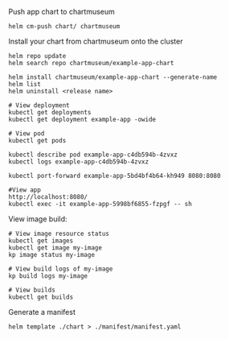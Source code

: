 Push app chart to chartmuseum
```aidl
helm cm-push chart/ chartmuseum
```
Install your chart from chartmuseum onto the cluster
```aidl
helm repo update
helm search repo chartmuseum/example-app-chart

helm install chartmuseum/example-app-chart --generate-name
helm list
helm uninstall <release name>

# View deployment
kubectl get deployments
kubectl get deployment example-app -owide

# View pod 
kubectl get pods

kubectl describe pod example-app-c4db594b-4zvxz
kubectl logs example-app-c4db594b-4zvxz

kubectl port-forward example-app-5bd4bf4b64-kh949 8080:8080

#View app 
http://localhost:8080/
kubectl exec -it example-app-5998bf6855-fzpgf -- sh

```

View image build:
```aidl
# View image resource status
kubectl get images
kubectl get image my-image
kp image status my-image

# View build logs of my-image
kp build logs my-image

# View builds
kubectl get builds
```

Generate a manifest
```aidl
helm template ./chart > ./manifest/manifest.yaml
```